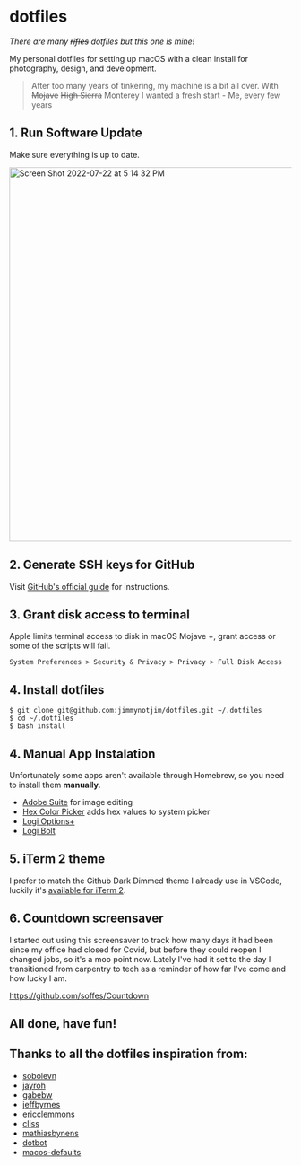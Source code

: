 # dotfiles

_There are many ~~rifles~~ dotfiles but this one is mine!_

My personal dotfiles for setting up macOS with a clean install for photography, design, and development.

> After too many years of tinkering, my machine is a bit all over. With ~~Mojave~~ ~~High Sierra~~ Monterey I wanted a fresh start - Me, every few years

## 1. Run Software Update

Make sure everything is up to date.

<img width="667" alt="Screen Shot 2022-07-22 at 5 14 32 PM" src="https://user-images.githubusercontent.com/1280430/180582591-f99f25f6-f77c-4a7c-95fe-abcf079ded7d.png">

## 2. Generate SSH keys for GitHub

Visit [GitHub's official guide](https://help.github.com/articles/generating-ssh-keys#platform-mac) for instructions.

## 3. Grant disk access to terminal

Apple limits terminal access to disk in macOS Mojave +, grant access or some of the scripts will fail.

`System Preferences > Security & Privacy > Privacy > Full Disk Access`

## 4. Install dotfiles

    $ git clone git@github.com:jimmynotjim/dotfiles.git ~/.dotfiles
    $ cd ~/.dotfiles
    $ bash install

## 4. Manual App Instalation

Unfortunately some apps aren't available through Homebrew, so you need to install them **manually**.

- [Adobe Suite](http://www.adobe.com/products/creativecloud.html) for image editing
- [Hex Color Picker](http://wafflesoftware.net/hexpicker/) adds hex values to system picker
- [Logi Options+](https://support.logi.com/hc/en-us/articles/4418699283607)
- [Logi Bolt](https://support.logi.com/hc/en-us/articles/4418089333655)

## 5. iTerm 2 theme

I prefer to match the Github Dark Dimmed theme I already use in VSCode, luckily it's [available for iTerm 2](https://github.com/cdalvaro/github-vscode-theme-iterm).

## 6. Countdown screensaver

I started out using this screensaver to track how many days it had been since my office had closed for Covid, but before they could reopen I changed jobs, so it's a moo point now. Lately I've had it set to the day I transitioned from carpentry to tech as a reminder of how far I've come and how lucky I am.

https://github.com/soffes/Countdown

## All done, have fun!

## Thanks to all the dotfiles inspiration from:

- [sobolevn](https://github.com/sobolevn/dotfiles)
- [jayroh](https://github.com/jayrow/dotfiles.new)
- [gabebw](https://github.com/gabebw/dotfiles)
- [jeffbyrnes](https://github.com/jeffbyrnes/dotfiles)
- [ericclemmons](https://github.com/ericclemmons/dotfiles)
- [cliss](https://gist.github.com/cliss/74782128b9a35366ecac44a7c4b45752)
- [mathiasbynens](https://github.com/mathiasbynens/dotfiles)
- [dotbot](https://github.com/anishathalye/dotbot)
- [macos-defaults](https://macos-defaults.com)
